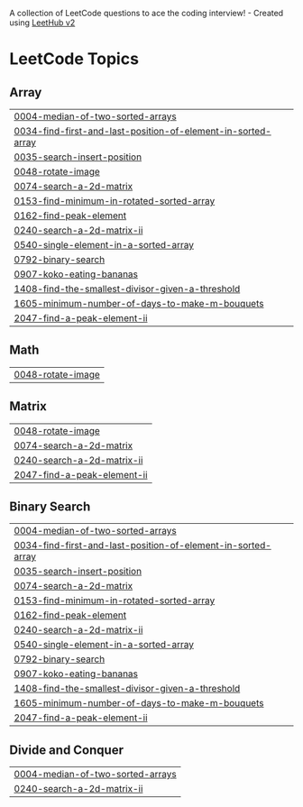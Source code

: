 A collection of LeetCode questions to ace the coding interview! - Created using [LeetHub v2](https://github.com/arunbhardwaj/LeetHub-2.0)
<!---LeetCode Topics Start-->
# LeetCode Topics
## Array
|  |
| ------- |
| [0004-median-of-two-sorted-arrays](https://github.com/mansisharma31/DSA/tree/master/0004-median-of-two-sorted-arrays) |
| [0034-find-first-and-last-position-of-element-in-sorted-array](https://github.com/mansisharma31/DSA/tree/master/0034-find-first-and-last-position-of-element-in-sorted-array) |
| [0035-search-insert-position](https://github.com/mansisharma31/DSA/tree/master/0035-search-insert-position) |
| [0048-rotate-image](https://github.com/mansisharma31/DSA/tree/master/0048-rotate-image) |
| [0074-search-a-2d-matrix](https://github.com/mansisharma31/DSA/tree/master/0074-search-a-2d-matrix) |
| [0153-find-minimum-in-rotated-sorted-array](https://github.com/mansisharma31/DSA/tree/master/0153-find-minimum-in-rotated-sorted-array) |
| [0162-find-peak-element](https://github.com/mansisharma31/DSA/tree/master/0162-find-peak-element) |
| [0240-search-a-2d-matrix-ii](https://github.com/mansisharma31/DSA/tree/master/0240-search-a-2d-matrix-ii) |
| [0540-single-element-in-a-sorted-array](https://github.com/mansisharma31/DSA/tree/master/0540-single-element-in-a-sorted-array) |
| [0792-binary-search](https://github.com/mansisharma31/DSA/tree/master/0792-binary-search) |
| [0907-koko-eating-bananas](https://github.com/mansisharma31/DSA/tree/master/0907-koko-eating-bananas) |
| [1408-find-the-smallest-divisor-given-a-threshold](https://github.com/mansisharma31/DSA/tree/master/1408-find-the-smallest-divisor-given-a-threshold) |
| [1605-minimum-number-of-days-to-make-m-bouquets](https://github.com/mansisharma31/DSA/tree/master/1605-minimum-number-of-days-to-make-m-bouquets) |
| [2047-find-a-peak-element-ii](https://github.com/mansisharma31/DSA/tree/master/2047-find-a-peak-element-ii) |
## Math
|  |
| ------- |
| [0048-rotate-image](https://github.com/mansisharma31/DSA/tree/master/0048-rotate-image) |
## Matrix
|  |
| ------- |
| [0048-rotate-image](https://github.com/mansisharma31/DSA/tree/master/0048-rotate-image) |
| [0074-search-a-2d-matrix](https://github.com/mansisharma31/DSA/tree/master/0074-search-a-2d-matrix) |
| [0240-search-a-2d-matrix-ii](https://github.com/mansisharma31/DSA/tree/master/0240-search-a-2d-matrix-ii) |
| [2047-find-a-peak-element-ii](https://github.com/mansisharma31/DSA/tree/master/2047-find-a-peak-element-ii) |
## Binary Search
|  |
| ------- |
| [0004-median-of-two-sorted-arrays](https://github.com/mansisharma31/DSA/tree/master/0004-median-of-two-sorted-arrays) |
| [0034-find-first-and-last-position-of-element-in-sorted-array](https://github.com/mansisharma31/DSA/tree/master/0034-find-first-and-last-position-of-element-in-sorted-array) |
| [0035-search-insert-position](https://github.com/mansisharma31/DSA/tree/master/0035-search-insert-position) |
| [0074-search-a-2d-matrix](https://github.com/mansisharma31/DSA/tree/master/0074-search-a-2d-matrix) |
| [0153-find-minimum-in-rotated-sorted-array](https://github.com/mansisharma31/DSA/tree/master/0153-find-minimum-in-rotated-sorted-array) |
| [0162-find-peak-element](https://github.com/mansisharma31/DSA/tree/master/0162-find-peak-element) |
| [0240-search-a-2d-matrix-ii](https://github.com/mansisharma31/DSA/tree/master/0240-search-a-2d-matrix-ii) |
| [0540-single-element-in-a-sorted-array](https://github.com/mansisharma31/DSA/tree/master/0540-single-element-in-a-sorted-array) |
| [0792-binary-search](https://github.com/mansisharma31/DSA/tree/master/0792-binary-search) |
| [0907-koko-eating-bananas](https://github.com/mansisharma31/DSA/tree/master/0907-koko-eating-bananas) |
| [1408-find-the-smallest-divisor-given-a-threshold](https://github.com/mansisharma31/DSA/tree/master/1408-find-the-smallest-divisor-given-a-threshold) |
| [1605-minimum-number-of-days-to-make-m-bouquets](https://github.com/mansisharma31/DSA/tree/master/1605-minimum-number-of-days-to-make-m-bouquets) |
| [2047-find-a-peak-element-ii](https://github.com/mansisharma31/DSA/tree/master/2047-find-a-peak-element-ii) |
## Divide and Conquer
|  |
| ------- |
| [0004-median-of-two-sorted-arrays](https://github.com/mansisharma31/DSA/tree/master/0004-median-of-two-sorted-arrays) |
| [0240-search-a-2d-matrix-ii](https://github.com/mansisharma31/DSA/tree/master/0240-search-a-2d-matrix-ii) |
<!---LeetCode Topics End-->